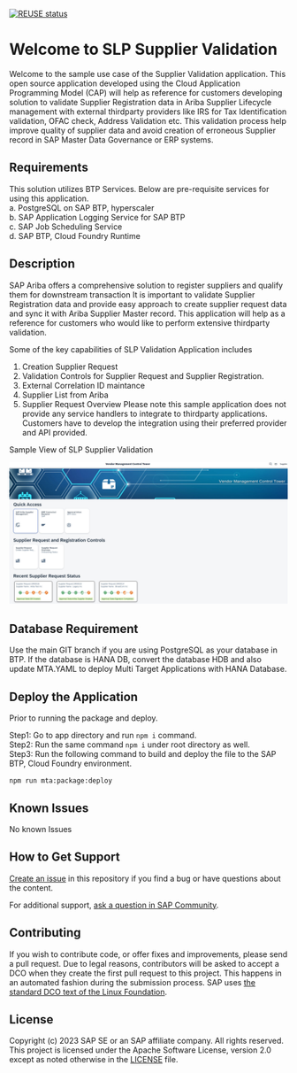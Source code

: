[![REUSE status](https://api.reuse.software/badge/github.com/SAP-samples/slp-supplier-validation)](https://api.reuse.software/info/github.com/SAP-samples/slp-supplier-validation)

# Welcome to SLP Supplier Validation
Welcome to the sample use case of the Supplier Validation application. This open source application developed using the Cloud Application Programming Model (CAP) will help as reference for customers developing solution to validate Supplier Registration data in Ariba Supplier Lifecycle management with external thirdparty providers like IRS for Tax Identification validation, OFAC check, Address Validation etc.
This validation process help improve quality of supplier data and avoid creation of erroneous Supplier record in SAP Master Data Governance or ERP systems.

## Requirements
This solution utilizes BTP Services. Below are pre-requisite services for using this application. \
a. PostgreSQL on SAP BTP, hyperscaler \
b. SAP Application Logging Service for SAP BTP \
c. SAP Job Scheduling Service \
d. SAP BTP, Cloud Foundry Runtime

## Description
SAP Ariba offers a comprehensive solution to register suppliers and qualify them for downstream transaction It is important to validate Supplier Registration data and provide easy approach to create supplier request data and sync it with Ariba Supplier Master record. This application will help as a reference for customers who would like to perform extensive thirdparty validation.

Some of the key capabilities of SLP Validation Application includes 
1. Creation Supplier Request
2. Validation Controls for Supplier Request and Supplier Registration.
3. External Correlation ID maintance 
4. Supplier List from Ariba
5. Supplier Request Overview
Please note this sample application does not provide any service handlers to integrate to thirdparty applications. Customers have to develop the integration using their preferred provider and API provided. 

Sample View of SLP Supplier Validation

![Reference Image](/slpvalidation.jpg)

## Database Requirement
Use the main GIT branch if you are using PostgreSQL as your database in BTP. If the database is HANA DB, convert the database HDB and also update MTA.YAML to deploy Multi Target Applications with HANA Database.

## Deploy the Application
Prior to running the package and deploy.

Step1: Go to app directory and run `npm i` command.\
Step2: Run the same command `npm i` under root directory as well.\
Step3: Run the following command to build and deploy the file to the SAP BTP, Cloud Foundry environment.

```
npm run mta:package:deploy
```

## Known Issues
No known Issues

## How to Get Support
[Create an issue](https://github.com/SAP-samples/slp-supplier-validation/issues) in this repository if you find a bug or have questions about the content.
 
For additional support, [ask a question in SAP Community](https://answers.sap.com/questions/ask.html).

## Contributing
If you wish to contribute code, or offer fixes and improvements, please send a pull request. Due to legal reasons, contributors will be asked to accept a DCO when they create the first pull request to this project. This happens in an automated fashion during the submission process. SAP uses [the standard DCO text of the Linux Foundation](https://developercertificate.org/).

## License
Copyright (c) 2023 SAP SE or an SAP affiliate company. All rights reserved. This project is licensed under the Apache Software License, version 2.0 except as noted otherwise in the [LICENSE](LICENSE) file.